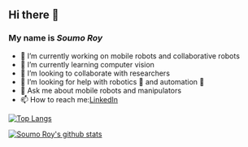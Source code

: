 ## Hi there 👋 
### My name is ***Soumo Roy***

<!--
**s0um0r0y/s0um0r0y** is a ✨ _special_ ✨ repository because its `README.md` (this file) appears on your GitHub profile.

Here are some ideas to get you started: -->


- 🔭 I’m currently working on mobile robots and collaborative robots
- 🌱 I’m currently learning computer vision
- 👯 I’m looking to collaborate with researchers
- 🤔 I’m looking for help with robotics :robot: and automation :mechanical_arm:
- 💬 Ask me about mobile robots and manipulators
- 📫 How to reach me:[LinkedIn](www.linkedin.com/in/soumo-roy)

[![Top Langs](https://github-readme-stats.vercel.app/api/top-langs/?username=s0um0r0y)](https://github.com/anuraghazra/github-readme-stats)

[![Soumo Roy's github stats](https://github-readme-stats.vercel.app/api?username=s0um0r0y&count_private=true&show_icons=true&theme=radical&hide_rank=false)](https://github.com/anuraghazra/github-readme-stats)

